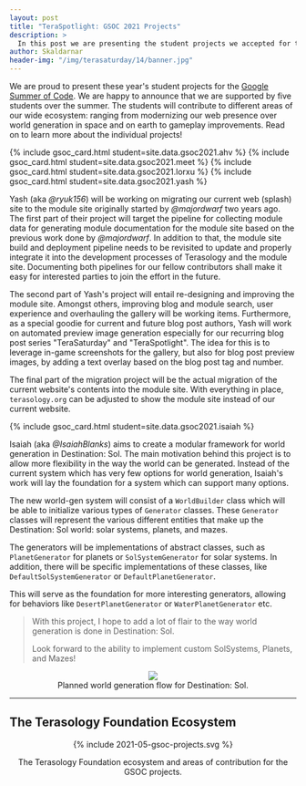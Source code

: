 ```yaml
---
layout: post
title: "TeraSpotlight: GSOC 2021 Projects"
description: >
  In this post we are presenting the student projects we accepted for this year's edition of Google Summer of Code (GSOC).
author: Skaldarnar
header-img: "/img/terasaturday/14/banner.jpg"
---
```


We are proud to present these year's student projects for the [Google Summer of Code].
We are happy to announce that we are supported by five students over the summer.
The students will contribute to different areas of our wide ecosystem: ranging from modernizing our web presence over world generation in space and on earth to gameplay improvements.
Read on to learn more about the individual projects!

<div class="col s12 m12" markdown="1">
  {% include gsoc_card.html student=site.data.gsoc2021.ahv %}
  {% include gsoc_card.html student=site.data.gsoc2021.meet %}
  {% include gsoc_card.html student=site.data.gsoc2021.lorxu %}
  {% include gsoc_card.html student=site.data.gsoc2021.yash %}

  Yash (aka _@ryuk156_) will be working on migrating our current web (splash) site to the module site originally started by _@majordwarf_ two years ago.
  The first part of their project will target the pipeline for collecting module data for generating module documentation for the module site based on the previous work done by _@majordwarf_.
  In addition to that, the module site build and deployment pipeline needs to be revisited to update and properly integrate it into the development processes of Terasology and the module site.
  Documenting both pipelines for our fellow contributors shall make it easy for interested parties to join the effort in the future.

  The second part of Yash's project will entail re-designing and improving the module site.
  Amongst others, improving blog and module search, user experience and overhauling the gallery will be working items.
  Furthermore, as a special goodie for current and future blog post authors, Yash will work on automated preview image generation especially for our recurring blog post series "TeraSaturday" and "TeraSpotlight".
  The idea for this is to leverage in-game screenshots for the gallery, but also for blog post preview images, by adding a text overlay based on the blog post tag and number.

  The final part of the migration project will be the actual migration of the current website's contents into the module site.
  With everything in place, `terasology.org` can be adjusted to show the module site instead of our current website.

  {% include gsoc_card.html student=site.data.gsoc2021.isaiah %}

  Isaiah (aka _@IsaiahBlanks_) aims to create a modular framework for world generation in Destination: Sol. 
  The main motivation behind this project is to allow more flexibility in the way the world can be generated.
  Instead of the current system which has very few options for world generation, Isaiah's work will lay the foundation for a system which can support many options.

  The new world-gen system will consist of a `WorldBuilder` class which will be able to initialize various types of `Generator` classes. 
  These `Generator` classes will represent the various different entities that make up the Destination: Sol world: solar systems, planets, and mazes.

  The generators will be implementations of abstract classes, such as `PlanetGenerator` for planets or `SolSystemGenerator` for solar systems.
  In addition, there will be specific implementations of these classes, like `DefaultSolSystemGenerator` or `DefaultPlanetGenerator`. 

  This will serve as the foundation for more interesting generators, allowing for behaviors like `DesertPlanetGenerator` or `WaterPlanetGenerator` etc. 

  > With this project, I hope to add a lot of flair to the way world generation is done in Destination: Sol.
  >
  > Look forward to the ability to implement custom SolSystems, Planets, and Mazes!

  <div align="center">
    <img src="{{ site.baseurl }}/img/2021-05-31-teraspotlight/dest-sol-worldgen.png" />
    <figcaption>Planned world generation flow for Destination: Sol.</figcaption>
  </div>
</div>

---

## The Terasology Foundation Ecosystem

<div align="center">

  {% include 2021-05-gsoc-projects.svg %}

  <figcaption>The Terasology Foundation ecosystem and areas of contribution for the GSOC projects.</figcaption>
</div>

<!-- References -->
[Google Summer of Code]: https://summerofcode.withgoogle.com/